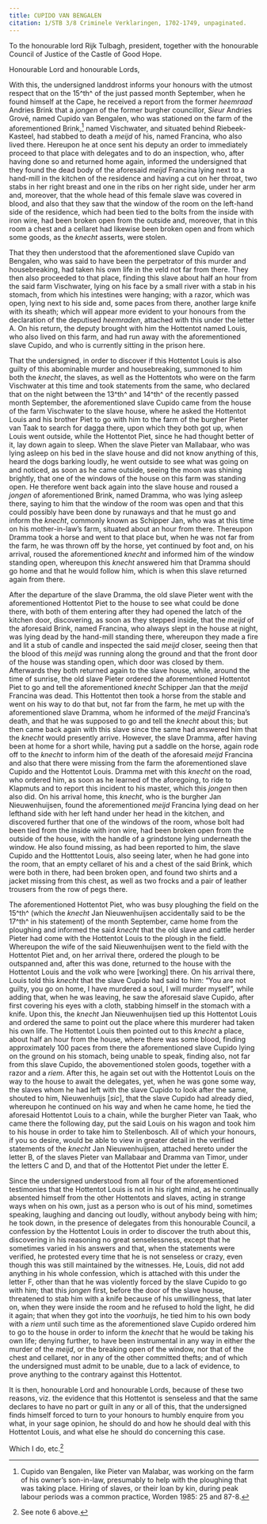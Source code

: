 ```yaml
---
title: CUPIDO VAN BENGALEN
citation: 1/STB 3/8 Criminele Verklaringen, 1702-1749, unpaginated.
---
```


To the honourable lord Rijk Tulbagh, president, together with the honourable Council of Justice of the Castle of Good Hope.

Honourable Lord and honourable Lords,

With this, the undersigned landdrost informs your honours with the utmost respect that on the 15^th^ of the just passed month September, when he found himself at the Cape, he received a report from the former *heemraad* Andries Brink that a *jongen* of the former burgher councillor, *Sieur* Andries Grové, named Cupido van Bengalen, who was stationed on the farm of the aforementioned Brink,[^1] named Vischwater, and situated behind Riebeek-Kasteel, had stabbed to death a *meijd* of his, named Francina, who also lived there. Hereupon he at once sent his deputy an order to immediately proceed to that place with delegates and to do an inspection, who, after having done so and returned home again, informed the undersigned that they found the dead body of the aforesaid *meijd* Francina lying next to a hand-mill in the kitchen of the residence and having a cut on her throat, two stabs in her right breast and one in the ribs on her right side, under her arm and, moreover, that the whole head of this female slave was covered in blood, and also that they saw that the window of the room on the left-hand side of the residence, which had been tied to the bolts from the inside with iron wire, had been broken open from the outside and, moreover, that in this room a chest and a cellaret had likewise been broken open and from which some goods, as the *knecht* asserts, were stolen.

That they then understood that the aforementioned slave Cupido van Bengalen, who was said to have been the perpetrator of this murder and housebreaking, had taken his own life in the veld not far from there. They then also proceeded to that place, finding this slave about half an hour from the said farm Vischwater, lying on his face by a small river with a stab in his stomach, from which his intestines were hanging; with a razor, which was open, lying next to his side and, some paces from there, another large knife with its sheath; which will appear more evident to your honours from the declaration of the deputised *heemraden*, attached with this under the letter A. On his return, the deputy brought with him the Hottentot named Louis, who also lived on this farm, and had run away with the aforementioned slave Cupido, and who is currently sitting in the prison here.

That the undersigned, in order to discover if this Hottentot Louis is also guilty of this abominable murder and housebreaking, summoned to him both the *knecht*, the slaves, as well as the Hottentots who were on the farm Vischwater at this time and took statements from the same, who declared that on the night between the 13^th^ and 14^th^ of the recently passed month September, the aforementioned slave Cupido came from the house of the farm Vischwater to the slave house, where he asked the Hottentot Louis and his brother Piet to go with him to the farm of the burgher Pieter van Taak to search for dagga there, upon which they both got up, when Louis went outside, while the Hottentot Piet, since he had thought better of it, lay down again to sleep. When the slave Pieter van Mallabaar, who was lying asleep on his bed in the slave house and did not know anything of this, heard the dogs barking loudly, he went outside to see what was going on and noticed, as soon as he came outside, seeing the moon was shining brightly, that one of the windows of the house on this farm was standing open. He therefore went back again into the slave house and roused a *jongen* of aforementioned Brink, named Dramma, who was lying asleep there, saying to him that the window of the room was open and that this could possibly have been done by runaways and that he must go and inform the *knecht*, commonly known as Schipper Jan, who was at this time on his mother-in-law’s farm, situated about an hour from there. Thereupon Dramma took a horse and went to that place but, when he was not far from the farm, he was thrown off by the horse, yet continued by foot and, on his arrival, roused the aforementioned *knecht* and informed him of the window standing open, whereupon this *knecht* answered him that Dramma should go home and that he would follow him, which is when this slave returned again from there.

After the departure of the slave Dramma, the old slave Pieter went with the aforementioned Hottentot Piet to the house to see what could be done there, with both of them entering after they had opened the latch of the kitchen door, discovering, as soon as they stepped inside, that the *meijd* of the aforesaid Brink, named Francina, who always slept in the house at night, was lying dead by the hand-mill standing there, whereupon they made a fire and lit a stub of candle and inspected the said *meijd* closer, seeing then that the blood of this *meijd* was running along the ground and that the front door of the house was standing open, which door was closed by them. Afterwards they both returned again to the slave house, while, around the time of sunrise, the old slave Pieter ordered the aforementioned Hottentot Piet to go and tell the aforementioned *knecht* Schipper Jan that the *meijd* Francina was dead. This Hottentot then took a horse from the stable and went on his way to do that but, not far from the farm, he met up with the aforementioned slave Dramma, whom he informed of the *meijd* Francina’s death, and that he was supposed to go and tell the *knecht* about this; but then came back again with this slave since the same had answered him that the *knecht* would presently arrive. However, the slave Dramma, after having been at home for a short while, having put a saddle on the horse, again rode off to the *knecht* to inform him of the death of the aforesaid *meijd* Francina and also that there were missing from the farm the aforementioned slave Cupido and the Hottentot Louis. Dramma met with this *knecht* on the road, who ordered him, as soon as he learned of the aforegoing, to ride to Klapmuts and to report this incident to his master, which this *jongen* then also did. On his arrival home, this *knecht*, who is the burgher Jan Nieuwenhuijsen, found the aforementioned *meijd* Francina lying dead on her lefthand side with her left hand under her head in the kitchen, and discovered further that one of the windows of the room, whose bolt had been tied from the inside with iron wire, had been broken open from the outside of the house, with the handle of a grindstone lying underneath the window. He also found missing, as had been reported to him, the slave Cupido and the Hotttentot Louis, also seeing later, when he had gone into the room, that an empty cellaret of his and a chest of the said Brink, which were both in there, had been broken open, and found two shirts and a jacket missing from this chest, as well as two frocks and a pair of leather trousers from the row of pegs there.

The aforementioned Hottentot Piet, who was busy ploughing the field on the 15^th^ (which the *knecht* Jan Nieuwenhuijsen accidentally said to be the 17^th^ in his statement) of the month September, came home from the ploughing and informed the said *knecht* that the old slave and cattle herder Pieter had come with the Hottentot Louis to the plough in the field. Whereupon the wife of the said Nieuwenhuijsen went to the field with the Hottentot Piet and, on her arrival there, ordered the plough to be outspanned and, after this was done, returned to the house with the Hottentot Louis and the *volk* who were \[working\] there. On his arrival there, Louis told this *knecht* that the slave Cupido had said to him: “You are not guilty, you go on home, I have murdered a soul, I will murder myself”, while adding that, when he was leaving, he saw the aforesaid slave Cupido, after first covering his eyes with a cloth, stabbing himself in the stomach with a knife. Upon this, the *knecht* Jan Nieuwenhuijsen tied up this Hottentot Louis and ordered the same to point out the place where this murderer had taken his own life. The Hottentot Louis then pointed out to this *knecht* a place, about half an hour from the house, where there was some blood, finding approximately 100 paces from there the aforementioned slave Cupido lying on the ground on his stomach, being unable to speak, finding also, not far from this slave Cupido, the abovementioned stolen goods, together with a razor and a *riem*. After this, he again set out with the Hottentot Louis on the way to the house to await the delegates, yet, when he was gone some way, the slaves whom he had left with the slave Cupido to look after the same, shouted to him, Nieuwenhuijs \[*sic*\], that the slave Cupido had already died, whereupon he continued on his way and when he came home, he tied the aforesaid Hottentot Louis to a chain, while the burgher Pieter van Taak, who came there the following day, put the said Louis on his wagon and took him to his house in order to take him to Stellenbosch. All of which your honours, if you so desire, would be able to view in greater detail in the verified statements of the *knecht* Jan Nieuwenhuijsen, attached hereto under the letter B, of the slaves Pieter van Mallabaar and Dramma van Timor, under the letters C and D, and that of the Hottentot Piet under the letter E.

Since the undersigned understood from all four of the aforementioned testimonies that the Hottentot Louis is not in his right mind, as he continually absented himself from the other Hottentots and slaves, acting in strange ways when on his own, just as a person who is out of his mind, sometimes speaking, laughing and dancing out loudly, without anybody being with him; he took down, in the presence of delegates from this honourable Council, a confession by the Hottentot Louis in order to discover the truth about this, discovering in his reasoning no great senselessness, except that he sometimes varied in his answers and that, when the statements were verified, he protested every time that he is not senseless or crazy, even though this was still maintained by the witnesses. He, Louis, did not add anything in his whole confession, which is attached with this under the letter F, other than that he was violently forced by the slave Cupido to go with him; that this *jongen* first, before the door of the slave house, threatened to stab him with a knife because of his unwillingness, that later on, when they were inside the room and he refused to hold the light, he did it again; that when they got into the *voorhuijs*, he tied him to his own body with a *riem* until such time as the aforementioned slave Cupido ordered him to go to the house in order to inform the *knecht* that he would be taking his own life; denying further, to have been instrumental in any way in either the murder of the *meijd*, or the breaking open of the window, nor that of the chest and cellaret, nor in any of the other committed thefts; and of which the undersigned must admit to be unable, due to a lack of evidence, to prove anything to the contrary against this Hottentot.

It is then, honourable Lord and honourable Lords, because of these two reasons, viz. the evidence that this Hottentot is senseless and that the same declares to have no part or guilt in any or all of this, that the undersigned finds himself forced to turn to your honours to humbly enquire from you what, in your sage opinion, he should do and how he should deal with this Hottentot Louis, and what else he should do concerning this case.

Which I do, etc.[^2]

[^1]: Cupido van Bengalen, like Pieter van Malabar, was working on the farm of his owner’s son-in-law, presumably to help with the ploughing that was taking place. Hiring of slaves, or their loan by kin, during peak labour periods was a common practice, Worden 1985: 25 and 87-8.

[^2]: See note 6 above.
